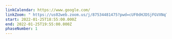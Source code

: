 ```yaml
---
linkCalendar: https://www.google.com/
linkZoom: " https://us02web.zoom.us/j/87534481475?pwd=cUF0dHJDSjFGVXNqTnNiNm9HSC9NUT09"
start: 2022-01-25T18:55:00.000Z
end: 2022-01-25T19:55:00.000Z
phaseNumber: 1
---
```

